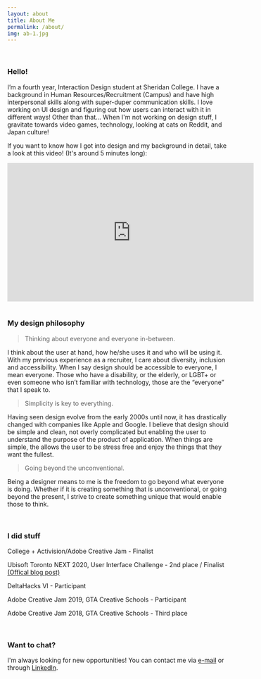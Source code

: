 ```yaml
---
layout: about
title: About Me
permalink: /about/
img: ab-1.jpg
---
```


<br>

### Hello!

I’m a fourth year, Interaction Design student at Sheridan College. I have a background in Human Resources/Recruitment (Campus) and have high interpersonal skills along with super-duper communication skills. I love working on UI design and figuring out how users can interact with it in different ways! Other than that... When I'm not working on design stuff, I gravitate towards video games, technology, looking at cats on Reddit, and Japan culture! 

If you want to know how I got into design and my background in detail, take a look at this video! (It's around 5 minutes long):

<div class="video-container"><iframe width="560" height="315" src="https://www.youtube.com/embed/toJ-yI-M1Hg" title="YouTube video player" frameborder="0" allow="accelerometer; autoplay; clipboard-write; encrypted-media; gyroscope; picture-in-picture" allowfullscreen></iframe></div>

<br>

### My design philosophy

> Thinking about everyone and everyone in-between.

I think about the user at hand, how he/she uses it and who will be using it. With my previous experience as a recruiter, I care about diversity, inclusion and accessibility. When I say design should be accessible to everyone, I mean everyone. Those who have a disability, or the elderly, or LGBT+ or even someone who isn’t familiar with technology, those are the “everyone” that I speak to.

> Simplicity is key to everything.

Having seen design evolve from the early 2000s until now, it has drastically changed with companies like Apple and Google. I believe that design should be simple and clean, not overly complicated but enabling the user to understand the purpose of the product of application. When things are simple, the allows the user to be stress free and enjoy the things that they want the fullest.

> Going beyond the unconventional.

Being a designer means to me is the freedom to go beyond what everyone is doing. Whether if it is creating something that is unconventional, or going beyond the present, I strive to create something unique that would enable those to think.

<br>

### I did stuff

College + Activision/Adobe Creative Jam - Finalist

Ubisoft Toronto NEXT 2020, User Interface Challenge - 2nd place / Finalist <a href="https://toronto.ubisoft.com/2020-winners-of-the-ubisoft-toronto-next-challenge/">(Offical blog post)</a>

DeltaHacks VI - Participant

Adobe Creative Jam 2019, GTA Creative Schools - Participant

Adobe Creative Jam 2018, GTA Creative Schools - Third place

<br>

### Want to chat?
I'm always looking for new opportunities! You can contact me via <a href="mailto:hello@wilsontruong.com?Subject=Hello!" target="_top">e-mail</a> or through <a href="https://www.linkedin.com/in/wiltruong/">LinkedIn</a>.

<br>
